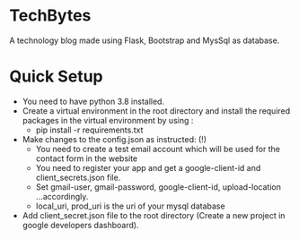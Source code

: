 # TechBytes
A technology blog made using Flask, Bootstrap and MysSql as database.

# Quick Setup
- You need to have python 3.8 installed.
- Create a virtual environment in the root directory and install the required packages in the virtual environment by using :
  * pip install -r requirements.txt
- Make changes to the config.json as instructed: (!)
    - You need to create a test email account which will be used for the contact form in the website
    - You need to register your app and get a google-client-id and client_secrets.json file.
    - Set gmail-user, gmail-password, google-client-id, upload-location ...accordingly.
    - local_uri, prod_uri is the uri of your mysql database
- Add client_secret.json file to the root directory (Create a new project in google developers dashboard).
